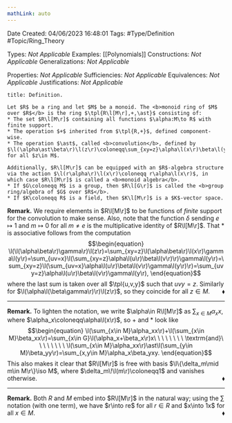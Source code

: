 ```yaml
---
mathLink: auto
---
```



<div class="topSpace"></div>

Date Created: 04/06/2023 16:48:01
Tags: #Type/Definition #Topic/Ring_Theory

Types: <i>Not Applicable</i>
Examples: [[Polynomials]]
Constructions: <i>Not Applicable</i>
Generalizations: <i>Not Applicable</i>

Properties: <i>Not Applicable</i>
Sufficiencies: <i>Not Applicable</i>
Equivalences: <i>Not Applicable</i>
Justifications: <i>Not Applicable</i>

``` ad-Definition
title: Definition.

Let $R$ be a ring and let $M$ be a monoid. The <b>monoid ring of $M$ over $R$</b> is the ring $\tpl{R\l[M\r],+,\ast}$ consisting of:
* The set $R\l[M\r]$ containing all functions $\alpha:M\to R$ with finite support.
* The operation $+$ inherited from $\tpl{R,+}$, defined component-wise.
* The operation $\ast$, called <b>convolution</b>, defined by $\l(\alpha\ast\beta\r)\l(z\r)\coloneqq\sum_{xy=z}\alpha\l(x\r)\beta\l(y\r)$ for all $z\in M$.

Additionally, $R\l[M\r]$ can be equipped with an $R$-algebra structure via the action $\l(r\alpha\r)\l(x\r)\coloneqq r\alpha\l(x\r)$, in which case $R\l[M\r]$ is called a <b>monoid algebra</b>.
* If $G\coloneqq M$ is a group, then $R\l[G\r]$ is called the <b>group ring/algebra of $G$ over $R$</b>.
* If $K\coloneqq R$ is a field, then $K\l[M\r]$ is a $K$-vector space.

```

<b>Remark.</b> We require elements in $R\l[M\r]$ to be functions of <i>finite</i> support for the convolution to make sense. Also, note that the function $\delta$ sending $e\mapsto1$ and $m\mapsto0$ for all $m\neq e$ is the multiplicative identity of $R\l[M\r]$. That $\ast$ is associative follows from the computation
$$\begin{equation}
    \l(\l(\alpha\beta\r)\gamma\r)\l(z\r)=\sum_{xy=z}\l(\alpha\beta\r)\l(x\r)\gamma\l(y\r)=\sum_{uv=x}\l(\sum_{xy=z}\alpha\l(u\r)\beta\l(v\r)\r)\gamma\l(y\r)=\sum_{xy=z}\l(\sum_{uv=x}\alpha\l(u\r)\beta\l(v\r)\gamma\l(y\r)\r)=\sum_{uvy=z}\alpha\l(u\r)\beta\l(v\r)\gamma\l(y\r),
\end{equation}$$
where the last sum is taken over all $\tpl{u,v,y}$ such that $uvy=z$. Similarly for $\l(\alpha\l(\beta\gamma\r)\r)\l(z\r)$, so they coincide for all $z\in M$.<span style="float:right;">$\blacklozenge$</span>

---

<b>Remark.</b> To lighten the notation, we write $\alpha\in R\l[M\r]$ as $\sum_{x\in M}\alpha_xx$, where $\alpha_x\coloneqq\alpha\l(x\r)$, so $+$ and $\ast$ look like
$$\begin{equation}
    \l(\sum_{x\in M}\alpha_xx\r)+\l(\sum_{x\in M}\beta_xx\r)=\sum_{x\in G}\l(\alpha_x+\beta_x\r)x\ \ \ \ \ \ \ \ \textrm{and}\ \ \ \ \ \ \ \ \l(\sum_{x\in M}\alpha_xx\r)\ast\l(\sum_{y\in M}\beta_yy\r)=\sum_{x,y\in M}\alpha_x\beta_yxy.
\end{equation}$$
This also makes it clear that $R\l[M\r]$ is free with basis $\l\{\delta_m\mid m\in M\r\}\iso M$, where $\delta_m\!\l(m\r)\coloneqq1$ and vanishes otherwise.<span style="float:right;">$\blacklozenge$</span>

---

<b>Remark.</b> Both $R$ and $M$ embed into $R\l[M\r]$ in the natural way; using the $\sum$ notation (with one term), we have $r\into re$ for all $r\in R$ and $x\into 1x$ for all $x\in M$.<span style="float:right;">$\blacklozenge$</span>
